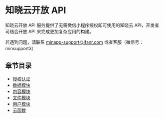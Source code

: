 <!-- ex_nonav -->

# 知晓云开放 API

知晓云开放 API 服务提供了无需微信小程序授权即可使用的知晓云 API，开发者可结合开放 API 来完成更加复杂应用的构建。

若遇到问题，请联系 <minapp-support@ifanr.com> 或者客服（微信号：minsupport3）

## 章节目录

* [授权认证](./authentication.md)
* [数据模块](./data/README.md)
* [内容模块](./content/README.md)
* [文件模块](./file/README.md)
* [用户模块](./user/README.md)
* [云函数](./cloud-function.md)
